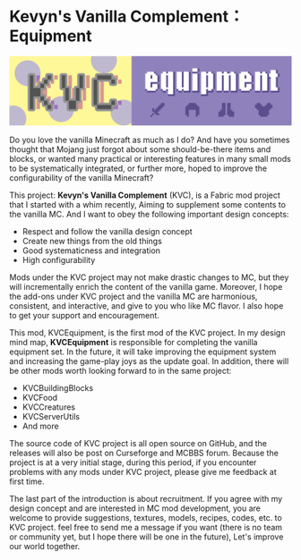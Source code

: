 # Kevyn's Vanilla Complement：Equipment

![Image text](pic/logo.png)

Do you love the vanilla Minecraft as much as I do? And have you sometimes thought that Mojang just forgot about some should-be-there items and blocks,  or wanted many practical or interesting features in many small mods to be systematically integrated, or further more, hoped to improve the configurability of the vanilla Minecraft?

This project: **Kevyn's Vanilla Complement** (KVC),  is a Fabric mod project that I started with a whim recently, Aiming to supplement some contents to the vanilla MC. And I want to obey the following important design concepts: 

- Respect and follow the vanilla design concept
- Create new things from the old things
- Good systematicness and integration
- High configurability

Mods under the KVC project may not make drastic changes to MC, but they will incrementally enrich the content of the vanilla game. Moreover, I hope the add-ons under KVC project and the vanilla MC are harmonious, consistent, and interactive, and give to you who like MC flavor. I also hope to get your support and encouragement.

This mod, KVCEquipment, is the first mod of the KVC project. In my design mind map, **KVCEquipment** is responsible for completing the vanilla equipment set. In the future, it will take improving the equipment system and increasing the game-play joys as the update goal. In addition, there will be other mods worth looking forward to in the same project: 

- KVCBuildingBlocks
- KVCFood
- KVCCreatures
- KVCServerUtils
- And more

The source code of KVC project is all open source on GitHub, and the releases will also be post on Curseforge and MCBBS forum. Because the project is at a very initial stage, during this period, if you encounter problems with any mods under KVC project, please give me feedback at first time.

The last part of the introduction is about recruitment. If you agree with my design concept and are interested in MC mod development, you are welcome to provide suggestions, textures, models, recipes, codes, etc. to KVC project. feel free to send me a message if you want (there is no team or community yet, but I hope there will be one in the future), Let's improve our world together.

